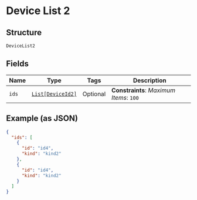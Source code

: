 
# Device List 2

## Structure

`DeviceList2`

## Fields

| Name | Type | Tags | Description |
|  --- | --- | --- | --- |
| `ids` | [`List[DeviceId2]`](../../doc/models/device-id-2.md) | Optional | **Constraints**: *Maximum Items*: `100` |

## Example (as JSON)

```json
{
  "ids": [
    {
      "id": "id4",
      "kind": "kind2"
    },
    {
      "id": "id4",
      "kind": "kind2"
    }
  ]
}
```

